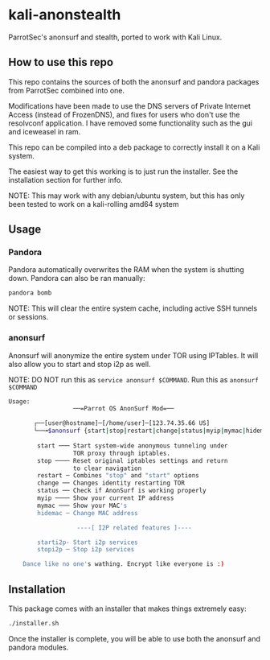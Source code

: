 # kali-anonstealth

ParrotSec's anonsurf and stealth, ported to work with Kali Linux.

## How to use this repo

This repo contains the sources of both the anonsurf and pandora packages from ParrotSec combined into one.

Modifications have been made to use the DNS servers of Private Internet Access (instead of FrozenDNS), and fixes for users who don't use the resolvconf application. I have removed some functionality such as the gui and iceweasel in ram.

This repo can be compiled into a deb package to correctly install it on a Kali system.

The easiest way to get this working is to just run the installer. See the installation section for further info.

NOTE: This may work with any debian/ubuntu system, but this has only been tested to work on a kali-rolling amd64 system

## Usage
### Pandora
Pandora automatically overwrites the RAM when the system is shutting down. Pandora can also be ran manually:
```bash
pandora bomb
```

NOTE: This will clear the entire system cache, including active SSH tunnels or sessions.

### anonsurf
Anonsurf will anonymize the entire system under TOR using IPTables. It will also allow you to start and stop i2p as well.

NOTE: DO NOT run this as ```service anonsurf $COMMAND```. Run this as ```anonsurf $COMMAND```

```bash
Usage:
                  ──=Parrot OS AnonSurf Mod=──

       ┌──[user@hostname]─[/home/user]─[123.74.35.66 US]
       └──╼$anonsurf {start|stop|restart|change|status|myip|mymac|hidemac}
    
        start ─── Start system-wide anonymous tunneling under          
                  TOR proxy through iptables.	  
        stop ──── Reset original iptables settings and return 
                  to clear navigation
        restart ─ Combines "stop" and "start" options
        change ── Changes identity restarting TOR
        status ── Check if AnonSurf is working properly
        myip ──── Show your current IP address
        mymac ─── Show your MAC's
        hidemac ─ Change MAC address

	               ----[ I2P related features ]----

        starti2p- Start i2p services
        stopi2p ─ Stop i2p services

    Dance like no one's wathing. Encrypt like everyone is :)


```

## Installation
This package comes with an installer that makes things extremely easy:

```bash
./installer.sh
```

Once the installer is complete, you will be able to use both the anonsurf and pandora modules.
